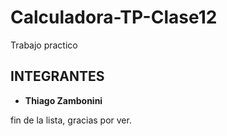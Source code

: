 # Calculadora-TP-Clase12
Trabajo practico
## INTEGRANTES 

* **Thiago Zambonini**

fin de la lista, gracias por ver.
